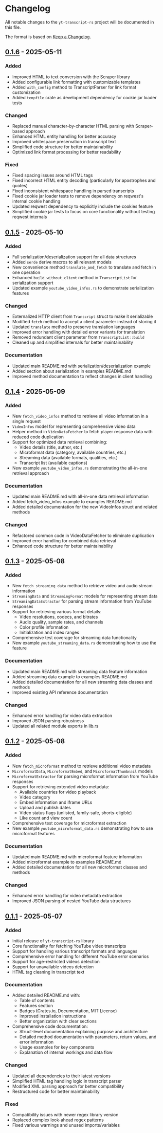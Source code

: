 # Changelog

All notable changes to the `yt-transcript-rs` project will be documented in this file.

The format is based on [Keep a Changelog](https://keepachangelog.com/en/1.0.0/).

## [0.1.6] - 2025-05-11

### Added
- Improved HTML to text conversion with the Scraper library
- Added configurable link formatting with customizable templates
- Added `with_config` method to TranscriptParser for link format customization
- Added `tempfile` crate as development dependency for cookie jar loader tests

### Changed
- Replaced manual character-by-character HTML parsing with Scraper-based approach
- Enhanced HTML entity handling for better accuracy
- Improved whitespace preservation in transcript text
- Simplified code structure for better maintainability
- Optimized link format processing for better readability

### Fixed
- Fixed spacing issues around HTML tags
- Fixed incorrect HTML entity decoding (particularly for apostrophes and quotes)
- Fixed inconsistent whitespace handling in parsed transcripts
- Fixed cookie jar loader tests to remove dependency on reqwest's internal cookie handling
- Updated reqwest dependency to explicitly include the cookies feature
- Simplified cookie jar tests to focus on core functionality without testing reqwest internals

## [0.1.5] - 2025-05-10

### Added
- Full serialization/deserialization support for all data structures
- Added `serde` derive macros to all relevant models
- New convenience method `translate_and_fetch` to translate and fetch in one operation
- Enhanced `build_without_client` method in `TranscriptList` for serialization support
- Updated example `youtube_video_infos.rs` to demonstrate serialization features

### Changed
- Externalized HTTP client from `Transcript` struct to make it serializable
- Modified `fetch` method to accept a client parameter instead of storing it
- Updated `translate` method to preserve translation languages
- Improved error handling with detailed error variants for translation
- Removed redundant client parameter from `TranscriptList::build`
- Cleaned up and simplified internals for better maintainability

### Documentation
- Updated main README.md with serialization/deserialization example
- Added section about serialization in examples README.md
- Improved method documentation to reflect changes in client handling

## [0.1.4] - 2025-05-09

### Added
- New `fetch_video_infos` method to retrieve all video information in a single request
- `VideoInfos` model for representing comprehensive video data
- Helper method in `VideoDataFetcher` to fetch player response data with reduced code duplication
- Support for optimized data retrieval combining:
  - Video details (title, author, etc.)
  - Microformat data (category, available countries, etc.)
  - Streaming data (available formats, qualities, etc.)
  - Transcript list (available captions)
- New example `youtube_video_infos.rs` demonstrating the all-in-one retrieval approach

### Documentation
- Updated main README.md with all-in-one data retrieval information
- Added fetch_video_infos example to examples README.md
- Added detailed documentation for the new VideoInfos struct and related methods

### Changed
- Refactored common code in VideoDataFetcher to eliminate duplication
- Improved error handling for combined data retrieval
- Enhanced code structure for better maintainability

## [0.1.3] - 2025-05-08

### Added
- New `fetch_streaming_data` method to retrieve video and audio stream information
- `StreamingData` and `StreamingFormat` models for representing stream data
- `StreamingDataExtractor` for parsing stream information from YouTube responses
- Support for retrieving various format details:
  - Video resolutions, codecs, and bitrates
  - Audio quality, sample rates, and channels
  - Color profile information
  - Initialization and index ranges
- Comprehensive test coverage for streaming data functionality
- New example `youtube_streaming_data.rs` demonstrating how to use the feature

### Documentation
- Updated main README.md with streaming data feature information
- Added streaming data example to examples README.md
- Added detailed documentation for all new streaming data classes and methods
- Improved existing API reference documentation

### Changed
- Enhanced error handling for video data extraction
- Improved JSON parsing robustness
- Updated all related module exports in lib.rs

## [0.1.2] - 2025-05-08

### Added
- New `fetch_microformat` method to retrieve additional video metadata
- `MicroformatData`, `MicroformatEmbed`, and `MicroformatThumbnail` models
- `MicroformatExtractor` for parsing microformat information from YouTube responses
- Support for retrieving extended video metadata:
  - Available countries for video playback
  - Video category
  - Embed information and iframe URLs
  - Upload and publish dates
  - Video status flags (unlisted, family-safe, shorts-eligible)
  - Like count and view count
- Comprehensive test coverage for microformat extraction
- New example `youtube_microformat_data.rs` demonstrating how to use microformat features

### Documentation
- Updated main README.md with microformat feature information
- Added microformat example to examples README.md
- Added detailed documentation for all new microformat classes and methods

### Changed
- Enhanced error handling for video metadata extraction
- Improved JSON parsing of nested YouTube data structures

## [0.1.1] - 2025-05-07

### Added
- Initial release of `yt-transcript-rs` library
- Core functionality for fetching YouTube video transcripts
- Support for handling various transcript formats and languages
- Comprehensive error handling for different YouTube error scenarios
- Support for age-restricted videos detection
- Support for unavailable videos detection
- HTML tag cleaning in transcript text

### Documentation
- Added detailed README.md with:
  - Table of contents
  - Features section
  - Badges (Crates.io, Documentation, MIT License)
  - Improved installation instructions
  - Better organization with clear sections
- Comprehensive code documentation:
  - Struct-level documentation explaining purpose and architecture
  - Detailed method documentation with parameters, return values, and error information
  - Usage examples for key components
  - Explanation of internal workings and data flow

### Changed
- Updated all dependencies to their latest versions
- Simplified HTML tag handling logic in transcript parser
- Modified XML parsing approach for better compatibility
- Restructured code for better maintainability

### Fixed
- Compatibility issues with newer regex library version
- Replaced complex look-ahead regex patterns
- Fixed various warnings and unused imports/variables

[0.1.6]: https://github.com/akinsella/yt-transcript-rs/releases/tag/v0.1.6
[0.1.5]: https://github.com/akinsella/yt-transcript-rs/releases/tag/v0.1.5
[0.1.4]: https://github.com/akinsella/yt-transcript-rs/releases/tag/v0.1.4
[0.1.3]: https://github.com/akinsella/yt-transcript-rs/releases/tag/v0.1.3
[0.1.2]: https://github.com/akinsella/yt-transcript-rs/releases/tag/v0.1.2
[0.1.1]: https://github.com/akinsella/yt-transcript-rs/releases/tag/v0.1.1
